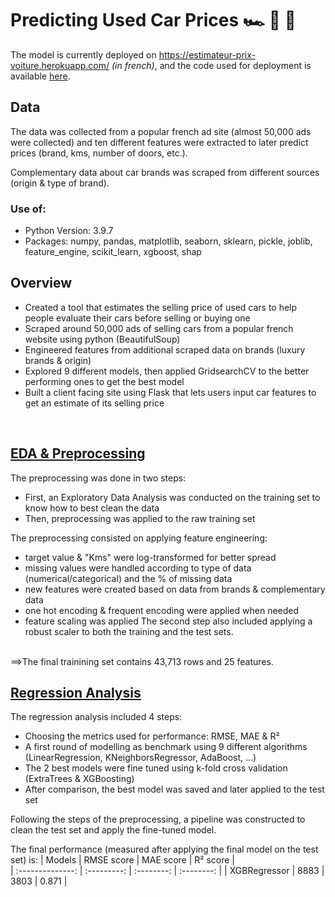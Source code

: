 # Predicting Used Car Prices 🏎️ 🚗 🚙
The model is currently deployed on https://estimateur-prix-voiture.herokuapp.com/ *(in french)*, and the code used for deployment is available [here](https://github.com/pcmaldonado/Estimateur_prix_voiture).

## Data
The data was collected from a popular french ad site (almost 50,000 ads were collected) and ten different features were extracted to later predict prices (brand, kms, number of doors, etc.). 

Complementary data about car brands was scraped from different sources (origin & type of brand).

### Use of:
* Python Version: 3.9.7
* Packages: numpy, pandas, matplotlib, seaborn, sklearn, pickle, joblib, feature_engine, scikit_learn, xgboost, shap

## Overview
* Created a tool that estimates the selling price of used cars to help people evaluate their cars before selling or buying one
* Scraped around 50,000 ads of selling cars from a popular french website using python (BeautifulSoup)
* Engineered features from additional scraped data on brands (luxury brands & origin)
* Explored 9 different models, then applied GridsearchCV to the better performing ones to get the best model
* Built a client facing site using Flask that lets users input car features to get an estimate of its selling price

<br>

## [EDA & Preprocessing](https://github.com/pcmaldonado/Predicting_used_cars_price/tree/main/EDA_Preprocessing)
The preprocessing was done in two steps:
* First, an Exploratory Data Analysis was conducted on the training set to know how to best clean the data
* Then, preprocessing was applied to the raw training set

The preprocessing consisted on applying feature engineering:
* target value & "Kms" were log-transformed for better spread
* missing values were handled according to type of data (numerical/categorical) and the % of missing data
* new features were created based on data from brands & complementary data
* one hot encoding & frequent encoding were applied when needed
* feature scaling was applied
The second step also included applying a robust scaler to both the training and the test sets.

<br> ==>The final trainining set contains 43,713 rows and 25 features.

    

## [Regression Analysis](https://github.com/pcmaldonado/Predicting_used_cars_price/tree/main/Modelling_RegressionAnalysis)
The regression analysis included 4 steps:
* Choosing the metrics used for performance: RMSE, MAE & R²
* A first round of modelling as benchmark using 9 different algorithms (LinearRegression, KNeighborsRegressor, AdaBoost, ...)
* The 2 best models were fine tuned using k-fold cross validation (ExtraTrees & XGBoosting)
* After comparison, the best model was saved and later applied to the test set

Following the steps of the preprocessing, a pipeline was constructed to clean the test set and apply the fine-tuned model.

The final performance (measured after applying the final model on the test set) is:
| Models           |  RMSE score | MAE score   |  R² score  |  
| :--------------: | :---------: | :--------:  | :--------: | 
| XGBRegressor     |  8883       |  3803       |  0.871     | 